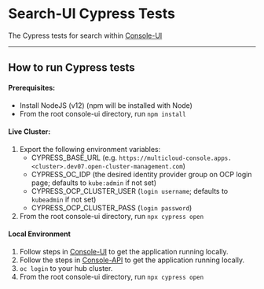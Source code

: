 # Search-UI Cypress Tests

The Cypress tests for search within [Console-UI](https://github.com/open-cluster-management/search)

---

## How to run Cypress tests

#### Prerequisites:
- Install NodeJS (v12) (npm will be installed with Node)
- From the root console-ui directory, run `npm install`

#### Live Cluster:

1. Export the following environment variables:
    - CYPRESS_BASE_URL (e.g. `https://multicloud-console.apps.<cluster>.dev07.open-cluster-management.com`)
    - CYPRESS_OC_IDP (the desired identity provider group on OCP login page; defaults to `kube:admin` if not set)
    - CYPRESS_OCP_CLUSTER_USER (`login username`; defaults to `kubeadmin` if not set)
    - CYPRESS_OCP_CLUSTER_PASS (`login password`)
2. From the root console-ui directory, run `npx cypress open`

#### Local Environment

1.  Follow steps in [Console-UI](https://github.com/open-cluster-management/console-ui) to get the application running locally.
2.  Follow the steps in [Console-API](https://github.com/open-cluster-management/console-api) to get the application running locally.
3. `oc login` to your hub cluster.
4. From the root console-ui directory, run `npx cypress open`
